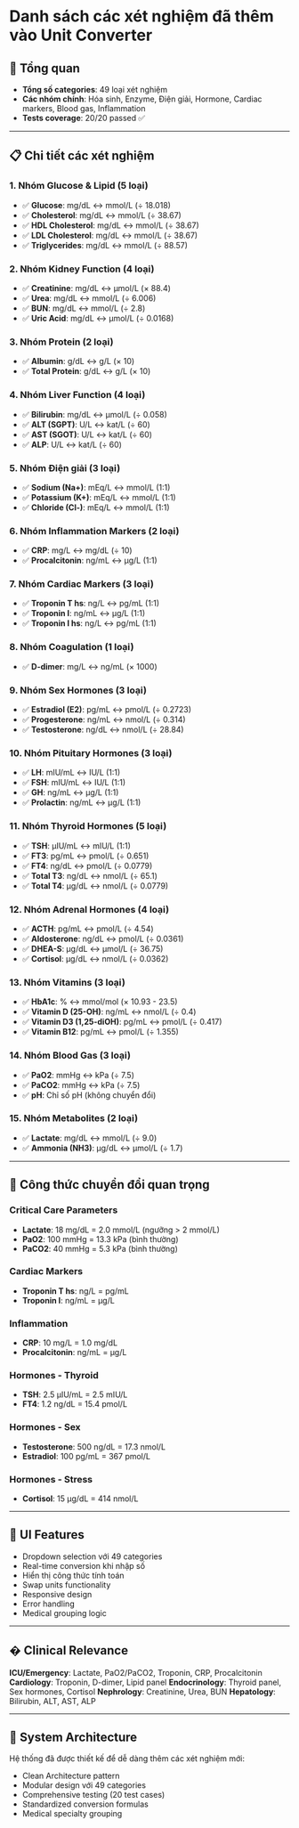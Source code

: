 # Danh sách các xét nghiệm đã thêm vào Unit Converter

## 🧪 **Tổng quan**
- **Tổng số categories**: 49 loại xét nghiệm
- **Các nhóm chính**: Hóa sinh, Enzyme, Điện giải, Hormone, Cardiac markers, Blood gas, Inflammation
- **Tests coverage**: 20/20 passed ✅

---

## 📋 **Chi tiết các xét nghiệm**

### **1. Nhóm Glucose & Lipid (5 loại)**
- ✅ **Glucose**: mg/dL ↔ mmol/L (÷ 18.018)
- ✅ **Cholesterol**: mg/dL ↔ mmol/L (÷ 38.67)
- ✅ **HDL Cholesterol**: mg/dL ↔ mmol/L (÷ 38.67)
- ✅ **LDL Cholesterol**: mg/dL ↔ mmol/L (÷ 38.67)
- ✅ **Triglycerides**: mg/dL ↔ mmol/L (÷ 88.57)

### **2. Nhóm Kidney Function (4 loại)**
- ✅ **Creatinine**: mg/dL ↔ μmol/L (× 88.4)
- ✅ **Urea**: mg/dL ↔ mmol/L (÷ 6.006)
- ✅ **BUN**: mg/dL ↔ mmol/L (÷ 2.8)
- ✅ **Uric Acid**: mg/dL ↔ μmol/L (÷ 0.0168)

### **3. Nhóm Protein (2 loại)**
- ✅ **Albumin**: g/dL ↔ g/L (× 10)
- ✅ **Total Protein**: g/dL ↔ g/L (× 10)

### **4. Nhóm Liver Function (4 loại)**
- ✅ **Bilirubin**: mg/dL ↔ μmol/L (÷ 0.058)
- ✅ **ALT (SGPT)**: U/L ↔ kat/L (÷ 60)
- ✅ **AST (SGOT)**: U/L ↔ kat/L (÷ 60)
- ✅ **ALP**: U/L ↔ kat/L (÷ 60)

### **5. Nhóm Điện giải (3 loại)**
- ✅ **Sodium (Na+)**: mEq/L ↔ mmol/L (1:1)
- ✅ **Potassium (K+)**: mEq/L ↔ mmol/L (1:1)
- ✅ **Chloride (Cl-)**: mEq/L ↔ mmol/L (1:1)

### **6. Nhóm Inflammation Markers (2 loại)**
- ✅ **CRP**: mg/L ↔ mg/dL (÷ 10)
- ✅ **Procalcitonin**: ng/mL ↔ μg/L (1:1)

### **7. Nhóm Cardiac Markers (3 loại)**
- ✅ **Troponin T hs**: ng/L ↔ pg/mL (1:1)
- ✅ **Troponin I**: ng/mL ↔ μg/L (1:1)
- ✅ **Troponin I hs**: ng/L ↔ pg/mL (1:1)

### **8. Nhóm Coagulation (1 loại)**
- ✅ **D-dimer**: mg/L ↔ ng/mL (× 1000)

### **9. Nhóm Sex Hormones (3 loại)**
- ✅ **Estradiol (E2)**: pg/mL ↔ pmol/L (÷ 0.2723)
- ✅ **Progesterone**: ng/mL ↔ nmol/L (÷ 0.314)
- ✅ **Testosterone**: ng/dL ↔ nmol/L (÷ 28.84)

### **10. Nhóm Pituitary Hormones (3 loại)**
- ✅ **LH**: mIU/mL ↔ IU/L (1:1)
- ✅ **FSH**: mIU/mL ↔ IU/L (1:1)
- ✅ **GH**: ng/mL ↔ μg/L (1:1)
- ✅ **Prolactin**: ng/mL ↔ μg/L (1:1)

### **11. Nhóm Thyroid Hormones (5 loại)**
- ✅ **TSH**: μIU/mL ↔ mIU/L (1:1)
- ✅ **FT3**: pg/mL ↔ pmol/L (÷ 0.651)
- ✅ **FT4**: ng/dL ↔ pmol/L (÷ 0.0779)
- ✅ **Total T3**: ng/dL ↔ nmol/L (÷ 65.1)
- ✅ **Total T4**: μg/dL ↔ nmol/L (÷ 0.0779)

### **12. Nhóm Adrenal Hormones (4 loại)**
- ✅ **ACTH**: pg/mL ↔ pmol/L (÷ 4.54)
- ✅ **Aldosterone**: ng/dL ↔ pmol/L (÷ 0.0361)
- ✅ **DHEA-S**: μg/dL ↔ μmol/L (÷ 36.75)
- ✅ **Cortisol**: μg/dL ↔ nmol/L (÷ 0.0362)

### **13. Nhóm Vitamins (3 loại)**
- ✅ **HbA1c**: % ↔ mmol/mol (× 10.93 - 23.5)
- ✅ **Vitamin D (25-OH)**: ng/mL ↔ nmol/L (÷ 0.4)
- ✅ **Vitamin D3 (1,25-diOH)**: pg/mL ↔ pmol/L (÷ 0.417)
- ✅ **Vitamin B12**: pg/mL ↔ pmol/L (÷ 1.355)

### **14. Nhóm Blood Gas (3 loại)**
- ✅ **PaO2**: mmHg ↔ kPa (÷ 7.5)
- ✅ **PaCO2**: mmHg ↔ kPa (÷ 7.5)
- ✅ **pH**: Chỉ số pH (không chuyển đổi)

### **15. Nhóm Metabolites (2 loại)**
- ✅ **Lactate**: mg/dL ↔ mmol/L (÷ 9.0)
- ✅ **Ammonia (NH3)**: μg/dL ↔ μmol/L (÷ 1.7)

---

## 🔬 **Công thức chuyển đổi quan trọng**

### **Critical Care Parameters**
- **Lactate**: 18 mg/dL = 2.0 mmol/L (ngưỡng > 2 mmol/L)
- **PaO2**: 100 mmHg = 13.3 kPa (bình thường)
- **PaCO2**: 40 mmHg = 5.3 kPa (bình thường)

### **Cardiac Markers**
- **Troponin T hs**: ng/L = pg/mL
- **Troponin I**: ng/mL = μg/L

### **Inflammation**
- **CRP**: 10 mg/L = 1.0 mg/dL
- **Procalcitonin**: ng/mL = μg/L

### **Hormones - Thyroid**
- **TSH**: 2.5 μIU/mL = 2.5 mIU/L
- **FT4**: 1.2 ng/dL = 15.4 pmol/L

### **Hormones - Sex**
- **Testosterone**: 500 ng/dL = 17.3 nmol/L
- **Estradiol**: 100 pg/mL = 367 pmol/L

### **Hormones - Stress**
- **Cortisol**: 15 μg/dL = 414 nmol/L

---

## 📱 **UI Features**
- Dropdown selection với 49 categories
- Real-time conversion khi nhập số
- Hiển thị công thức tính toán
- Swap units functionality
- Responsive design
- Error handling
- Medical grouping logic

---

## � **Clinical Relevance**
**ICU/Emergency**: Lactate, PaO2/PaCO2, Troponin, CRP, Procalcitonin
**Cardiology**: Troponin, D-dimer, Lipid panel
**Endocrinology**: Thyroid panel, Sex hormones, Cortisol
**Nephrology**: Creatinine, Urea, BUN
**Hepatology**: Bilirubin, ALT, AST, ALP

---

## 🎯 **System Architecture**
Hệ thống đã được thiết kế để dễ dàng thêm các xét nghiệm mới:
- Clean Architecture pattern
- Modular design với 49 categories
- Comprehensive testing (20 test cases)
- Standardized conversion formulas
- Medical specialty grouping
